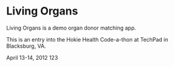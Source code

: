 Living Organs
=============

Living Organs is a demo organ donor matching app.

This is an entry into the Hokie Health Code-a-thon at TechPad in Blacksburg,
VA.

April 13-14, 2012
123